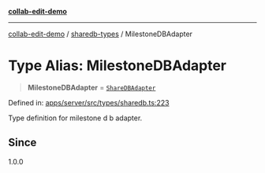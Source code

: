 [**collab-edit-demo**](../../README.md)

***

[collab-edit-demo](../../README.md) / [sharedb-types](../README.md) / MilestoneDBAdapter

# Type Alias: MilestoneDBAdapter

> **MilestoneDBAdapter** = [`ShareDBAdapter`](ShareDBAdapter.md)

Defined in: [apps/server/src/types/sharedb.ts:223](https://github.com/austyle-io/pub-sub-demo/blob/00b2f1e9b947d5e964db5c3be9502513c4374263/apps/server/src/types/sharedb.ts#L223)

Type definition for milestone d b adapter.

## Since

1.0.0
